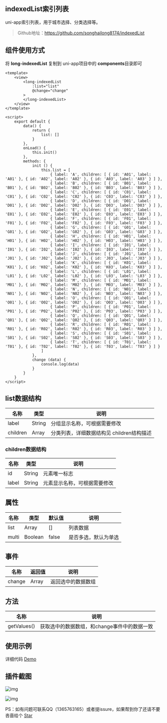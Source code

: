 ## indexedList索引列表

uni-app索引列表，用于城市选择、分类选择等。

> Github地址：https://github.com/songhailong8174/indexedList

## 组件使用方式

将 **long-indexedList** 复制到 uni-app项目中的 **components**目录即可

```vue
<template>
	<view>
		<long-indexedList
			:list="list"
			@change="change"
		>
		</long-indexedList>
	</view>
</template>

<script>
	export default {
		data() {
			return {
				list: []
			}
		},
		onLoad() {
			this.init()
		},
		methods: {
			init () {
				this.list = [
					{ label: 'A', children: [ { id: 'A01', label: 'A01' }, { id: 'A02', label: 'A02' }, { id: 'A03', label: 'A03' } ] },
					{ label: 'B', children: [ { id: 'B01', label: 'B01' }, { id: 'B02', label: 'B02' }, { id: 'B03', label: 'B03' } ] },
					{ label: 'C', children: [ { id: 'C01', label: 'C01' }, { id: 'C02', label: 'C02' }, { id: 'C03', label: 'C03' } ] },
					{ label: 'D', children: [ { id: 'D01', label: 'D01' }, { id: 'D02', label: 'D02' }, { id: 'D03', label: 'D03' } ] },
					{ label: 'E', children: [ { id: 'E01', label: 'E01' }, { id: 'E02', label: 'E02' }, { id: 'E03', label: 'E03' } ] },
					{ label: 'F', children: [ { id: 'F01', label: 'F01' }, { id: 'F02', label: 'F02' }, { id: 'F03', label: 'F03' } ] },
					{ label: 'G', children: [ { id: 'G01', label: 'G01' }, { id: 'G02', label: 'G02' }, { id: 'G03', label: 'G03' } ] },
					{ label: 'H', children: [ { id: 'H01', label: 'H01' }, { id: 'H02', label: 'H02' }, { id: 'H03', label: 'H03' } ] },
					{ label: 'I', children: [ { id: 'I01', label: 'I01' }, { id: 'I02', label: 'I02' }, { id: 'I03', label: 'I03' } ] },
					{ label: 'J', children: [ { id: 'J01', label: 'J01' }, { id: 'J02', label: 'J02' }, { id: 'J03', label: 'J03' } ] },
					{ label: 'K', children: [ { id: 'K01', label: 'K01' }, { id: 'K02', label: 'K02' }, { id: 'K03', label: 'K03' } ] },
					{ label: 'L', children: [ { id: 'L01', label: 'L01' }, { id: 'L02', label: 'L02' }, { id: 'L03', label: 'L03' } ] },
					{ label: 'M', children: [ { id: 'M01', label: 'M01' }, { id: 'M02', label: 'M02' }, { id: 'M03', label: 'M03' } ] },
					{ label: 'N', children: [ { id: 'N01', label: 'N01' }, { id: 'N02', label: 'N02' }, { id: 'N03', label: 'N03' } ] },
					{ label: 'O', children: [ { id: 'O01', label: 'O01' }, { id: 'O02', label: 'O02' }, { id: 'O03', label: 'O03' } ] },
					{ label: 'P', children: [ { id: 'P01', label: 'P01' }, { id: 'P02', label: 'P02' }, { id: 'P03', label: 'P03' } ] },
					{ label: 'Q', children: [ { id: 'Q01', label: 'Q01' }, { id: 'Q02', label: 'Q02' }, { id: 'Q03', label: 'Q03' } ] },
					{ label: 'R', children: [ { id: 'R01', label: 'R01' }, { id: 'R02', label: 'R02' }, { id: 'R03', label: 'R03' } ] },
					{ label: 'S', children: [ { id: 'S01', label: 'S01' }, { id: 'S02', label: 'S02' }, { id: 'S03', label: 'S03' } ] },
					{ label: 'T', children: [ { id: 'T01', label: 'T01' }, { id: 'T02', label: 'T02' }, { id: 'T03', label: 'T03' } ] }
				]
			},
			change (data) {
				console.log(data)
			}
		}
	}
</script>
```

## list数据结构

| 名称     | 类型   | 说明                                      |
| -------- | ------ | ----------------------------------------- |
| label    | String | 分组显示名称，可根据需要修改              |
| children | Array  | 分类列表，详细数据结构见 children结构描述 |

### children数据结构

| 名称  | 类型   | 说明                         |
| ----- | ------ | ---------------------------- |
| id    | String | 元素唯一标志                 |
| label | String | 元素显示名称，可根据需要修改 |



## 属性

| 名称  | 类型    | 默认值 | 说明                 |
| ----- | ------- | ------ | -------------------- |
| list  | Array   | []     | 列表数据             |
| multi | Boolean | false  | 是否多选，默认为单选 |

## 事件

| 名称   | 返回值 | 说明               |
| ------ | ------ | ------------------ |
| change | Array  | 返回选中的数据数组 |

## 方法

| 名称        | 说明                                         |
| ----------- | -------------------------------------------- |
| getValues() | 获取选中的数据数组，和change事件中的数据一致 |

## 使用示例

详细代码 [Demo](https://github.com/songhailong8174/indexedList)

## 插件截图

![img](https://cdn.jsdelivr.net/gh/songhailong8174/images/img/indexedList-single.png)


![img](https://cdn.jsdelivr.net/gh/songhailong8174/images/img/indexedList-multi.png)


PS：如有问题可联系QQ（1365763165）或者提issure，如果帮到你了还请不要吝啬给个 [Star](https://github.com/songhailong8174/indexedList)

